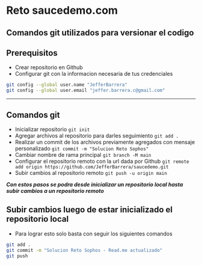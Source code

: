 # Reto saucedemo.com

## Comandos git utilizados para versionar el codigo

## Prerequisitos
- Crear repositorio en Github
- Configurar git con la informacion necesaria de tus credenciales

```bash
git config --global user.name "JefferBarrera"
git config --global user.email "jeffer.barrera.c@gmail.com"
```
---
## Comandos git
- Inicializar repositorio ``git init``
- Agregar archivos al repositorio para darles seguimiento ``git add .``
- Realizar un commit de los archivos previamente agregados con mensaje personalizado ``git commit -m "Solucion Reto Sophos"``
- Cambiar nombre de rama principal ``git branch -M main``
- Configurar el repositorio remoto con la url dada por Github ``git remote add origin https://github.com/JefferBarrera/saucedemo.git``
- Subir cambios al repositorio remoto ``git push -u origin main``

***Con estos pasos se podra desde inicializar un repositorio local hasta subir cambios a un repositorio remoto***

## Subir cambios luego de estar inicializado el repositorio local

- Para lograr esto solo basta con seguir los siguientes comandos
```bash
git add .
git commit -m "Solucion Reto Sophos - Read.me actualizado"
git push
```